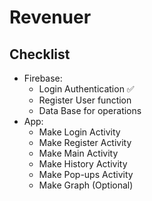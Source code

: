 # Revenuer
## Checklist
* Firebase:
  * Login Authentication ✅
  * Register User function
  * Data Base for operations
* App:
  * Make Login Activity
  * Make Register Activity
  * Make Main Activity
  * Make History Activity
  * Make Pop-ups Activity
  * Make Graph (Optional)
